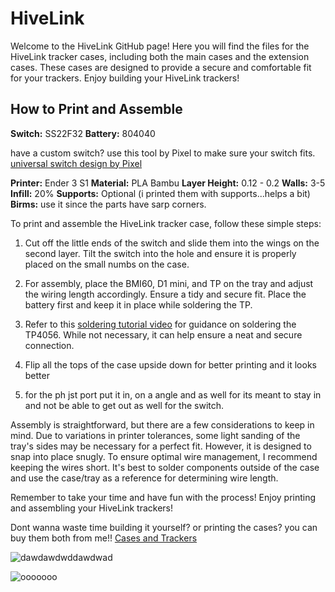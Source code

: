 # HiveLink
Welcome to the HiveLink GitHub page! Here you will find the files for the HiveLink tracker cases, including both the main cases and the extension cases. These cases are designed to provide a secure and comfortable fit for your trackers. Enjoy building your HiveLink trackers!

## How to Print and Assemble

**Switch:** SS22F32
**Battery:** 804040

have a custom switch? use this tool by Pixel to make sure your switch fits.
[universal switch design by Pixel](https://cad.onshape.com/documents/01290834cb27e4ddda5063ff/w/0bcb51db692b508a34e871d9/e/a89f65111ff99bb0dd67d00c)

**Printer:** Ender 3 S1
**Material:** PLA Bambu
**Layer Height:** 0.12 - 0.2
**Walls:** 3-5
**Infill:** 20%
**Supports:** Optional (i printed them with supports...helps a bit)
**Birms:** use it since the parts have sarp corners.

To print and assemble the HiveLink tracker case, follow these simple steps:

1. Cut off the little ends of the switch and slide them into the wings on the second layer. Tilt the switch into the hole and ensure it is properly placed on the small numbs on the case.

2. For assembly, place the BMI60, D1 mini, and TP on the tray and adjust the wiring length accordingly. Ensure a tidy and secure fit. Place the battery first and keep it in place while soldering the TP.

3. Refer to this [soldering tutorial video](https://youtu.be/hGc3ey2mqJU) for guidance on soldering the TP4056. While not necessary, it can help ensure a neat and secure connection.

4. Flip all the tops of the case upside down for better printing and it looks better

5. for the ph jst port put it in, on  a angle and as well for its meant to stay in and not be able to get out as well for the switch.



Assembly is straightforward, but there are a few considerations to keep in mind. Due to variations in printer tolerances, some light sanding of the tray's sides may be necessary for a perfect fit. However, it is designed to snap into place snugly. To ensure optimal wire management, I recommend keeping the wires short. It's best to solder components outside of the case and use the case/tray as a reference for determining wire length.

Remember to take your time and have fun with the process! Enjoy printing and assembling your HiveLink trackers!

Dont wanna waste time building it yourself? or printing the cases? you can buy them both from me!! [Cases and Trackers](https://docs.google.com/forms/d/1EOP30RMt38Rm0TsUZrYEHRzKEQSfK_5F34ZGGU3et4U/edit)




![dawdawdwddawdwad](https://github.com/SakeSaki/HiveLink/assets/119632972/672cf797-5c07-4cd4-b9bf-57099889feb5)


![ooooooo](https://github.com/SakeSaki/HiveLink/assets/119632972/381d2363-558b-476d-bd4e-2b5c7d526cc1)
